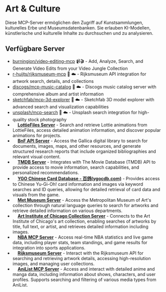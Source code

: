 # Art & Culture

Diese MCP-Server ermöglichen den Zugriff auf Kunstsammlungen, kulturelles Erbe und Museumsdatenbanken. Sie erlauben KI-Modellen, künstlerische und kulturelle Inhalte zu durchsuchen und zu analysieren.

## Verfügbare Server

- [burningion/video-editing-mcp](https://github.com/burningion/video-editing-mcp) 📹🎬 - Add, Analyze, Search, and Generate Video Edits from your Video Jungle Collection
- [r-huijts/rijksmuseum-mcp](https://github.com/r-huijts/rijksmuseum-mcp) 📇 ☁️ - Rijksmuseum API integration for artwork search, details, and collections
- [discogs/mcp-music-catalog](https://github.com/discogs/mcp-music-catalog) 📇 ☁️ - Discogs music catalog server with comprehensive album and artist information
- [sketchfab/mcp-3d-explorer](https://github.com/sketchfab/mcp-3d-explorer) 📇 ☁️ - Sketchfab 3D model explorer with advanced search and visualization capabilities
- [unsplash/mcp-search](https://github.com/unsplash/mcp-search) 📇 ☁️ - Unsplash search integration for high-quality stock photography
- <img src="https://github.com/junmer.png?size=120" width="12px" height="12px" /> **[LottieFiles Server](https://github.com/junmer/mcp-server-lottiefiles)** - Search and retrieve Lottie animations from LottieFiles, access detailed animation information, and discover popular animations for projects.
- <img src="https://github.com/Kryzo.png?size=120" width="12px" height="12px" /> **[BnF API Server](https://github.com/Kryzo/mcp-bibliotheque_nationale_de_France)** - Access the Gallica digital library to search for documents, images, maps, and other resources, and generate structured research reports that include organized bibliographies and relevant visual content.
- <img src="https://github.com/Laksh-star.png?size=120" width="12px" height="12px" /> **[TMDB Server](https://github.com/Laksh-star/mcp-server-tmdb)** - Integrates with The Movie Database (TMDB) API to provide access to movie information, search capabilities, and personalized recommendations.
- <img src="https://github.com/lieyanqzu.png?size=120" width="12px" height="12px" /> **[YGO Chinese Card Database - 百鸽(ygocdb.com)](https://github.com/lieyanqzu/ygocdb-mcp)** - Provides access to Chinese Yu-Gi-Oh! card information and images via keyword searches and ID queries, allowing for detailed retrieval of card data and visuals from the game.
- <img src="https://github.com/mikechao.png?size=120" width="12px" height="12px" /> **[Met Museum Server](https://github.com/mikechao/metmuseum-mcp)** - Access the Metropolitan Museum of Art's collection through natural language queries to search for artworks and retrieve detailed information on various departments.
- <img src="https://github.com/mikechao.png?size=120" width="12px" height="12px" /> **[Art Institute of Chicago Collection Server](https://github.com/mikechao/artic-mcp)** - Connects to the Art Institute of Chicago's art collection, enabling searches of artworks by title, full text, or artist, and retrieves detailed information including images.
- <img src="https://github.com/obinopaul.png?size=120" width="12px" height="12px" /> **[NBA MCP Server](https://github.com/obinopaul/nba-mcp-server)** - Access real-time NBA statistics and live game data, including player stats, team standings, and game results for integration into sports applications.
- <img src="https://github.com/r-huijts.png?size=120" width="12px" height="12px" /> **[Rijksmuseum Server](https://github.com/r-huijts/rijksmuseum-mcp)** - Interact with the Rijksmuseum API for searching and retrieving artwork details, accessing high-resolution images, and managing user collections.
- <img src="https://github.com/yuna0x0.png?size=120" width="12px" height="12px" /> **[AniList MCP Server](https://github.com/yuna0x0/anilist-mcp)** - Access and interact with detailed anime and manga data, including information about shows, characters, and user profiles. Supports searching and filtering of various media types from AniList.
